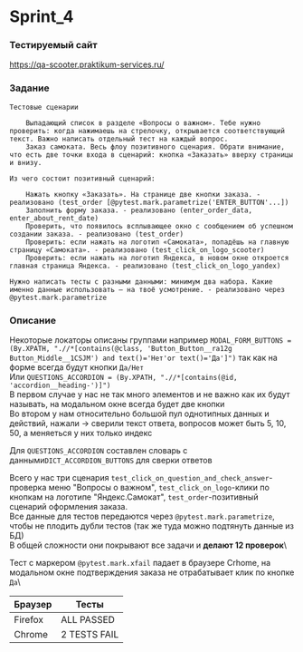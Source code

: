 # Sprint_4

### Тестируемый сайт

https://qa-scooter.praktikum-services.ru/

### Задание

    Тестовые сценарии

        Выпадающий список в разделе «Вопросы о важном». Тебе нужно проверить: когда нажимаешь на стрелочку, открывается соответствующий текст. Важно написать отдельный тест на каждый вопрос.
        Заказ самоката. Весь флоу позитивного сценария. Обрати внимание, что есть две точки входа в сценарий: кнопка «Заказать» вверху страницы и внизу.

    Из чего состоит позитивный сценарий:

        Нажать кнопку «Заказать». На странице две кнопки заказа. - реализовано (test_order [@pytest.mark.parametrize('ENTER_BUTTON'...])
        Заполнить форму заказа. - реализовано (enter_order_data, enter_about_rent_date)
        Проверить, что появилось всплывающее окно с сообщением об успешном создании заказа. - реализовано (test_order)
        Проверить: если нажать на логотип «Самоката», попадёшь на главную страницу «Самоката». - реализовано (test_click_on_logo_scooter)
        Проверить: если нажать на логотип Яндекса, в новом окне откроется главная страница Яндекса. - реализовано (test_click_on_logo_yandex)

    Нужно написать тесты с разными данными: минимум два набора. Какие именно данные использовать — на твоё усмотрение. - реализовано через @pytest.mark.parametrize

### Описание

Некоторые локаторы описаны группами например `MODAL_FORM_BUTTONS = (By.XPATH, ".//*[contains(@class, 'Button_Button__ra12g Button_Middle__1CSJM') and text()='Нет'or text()='Да']")`
так как на форме всегда будут кнопки `Да/Нет` \
Или `QUESTIONS_ACCORDION = (By.XPATH, ".//*[contains(@id, 'accordion__heading-')]")` \
В первом случае у нас не так много элементов и не важно как их будут называть, на модальном окне всегда будет две кнопки\
Во втором у нам относительно большой пул однотипных данных и действий, нажали -> сверили текст ответа, вопросов может быть 5, 10, 50, а меняеться у них только индекс

Для `QUESTIONS_ACCORDION` составлен словарь с данными`DICT_ACCORDION_BUTTONS` для сверки ответов

Всего у нас три сценария `test_click_on_question_and_check_answer`-проверка меню "Вопросы о важном", `test_click_on_logo`-клики по кнопкам на логотипе "Яндекс.Самокат", 
`test_order`-позитивный сценарий оформления заказа.\
Все данные для тестов передаются через `@pytest.mark.parametrize`, чтобы не плодить дубли тестов (так же туда можно подтянуть данные из БД)\
В общей сложности они покрывают все задачи и **делают 12 проверок**\

Тест с маркером `@pytest.mark.xfail` падает в браузере Crhome, на модальном окне подтверждения заказа не отрабатывает клик по кнопке `Да`\

| Браузер | Тесты        |
|---------|--------------|
| Firefox | ALL PASSED   |
| Chrome  | 2 TESTS FAIL |